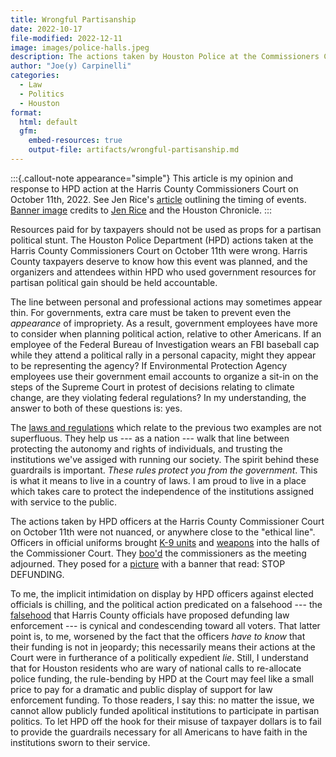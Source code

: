 ```yaml
---
title: Wrongful Partisanship
date: 2022-10-17
file-modified: 2022-12-11
image: images/police-halls.jpeg
description: The actions taken by Houston Police at the Commissioners Court were antidemocratic.
author: "Joe(y) Carpinelli"
categories:
  - Law
  - Politics
  - Houston
format:
  html: default
  gfm:
    embed-resources: true
    output-file: artifacts/wrongful-partisanship.md
---
```


:::{.callout-note appearance="simple"}
This article is my opinion and response to HPD action at the Harris County Commissioners 
Court on October 11th, 2022. See Jen Rice's 
[article](https://www.houstonchronicle.com/politics/houston/article/At-Harris-County-Commissioners-Court-budget-17502354.php) 
outlining the timing of events. [Banner image](images/police-halls.jpeg) credits to 
[Jen Rice](https://twitter.com/jen_rice_/status/1579863310685851650?s=20&t=ERT1WOCBfAciLdWxTB_-TA)
and the Houston Chronicle.
:::

Resources paid for by taxpayers
should not be used as props for a partisan political 
stunt. The Houston Police Department (HPD) actions 
taken at the Harris County Commissioners Court on 
October 11th were wrong. Harris County taxpayers 
deserve to know how this event was planned, and the 
organizers and attendees within HPD who used government 
resources for partisan political gain should be held 
accountable.

The line between personal and professional actions may 
sometimes appear thin. For governments, extra care must 
be taken to prevent even the _appearance_ of impropriety. 
As a result, government employees have more to consider 
when planning political action, relative to other 
Americans. If an employee of the Federal Bureau of 
Investigation wears an FBI baseball cap while they attend 
a political rally in a personal capacity, might they 
appear to be representing the agency? If Environmental 
Protection Agency employees use their government email 
accounts to organize a sit-in on the steps of the Supreme 
Court in protest of decisions relating to climate change, 
are they violating federal regulations? In my understanding, 
the answer to both of these questions is: yes.

The [laws and regulations](https://osc.gov/services/pages/hatchact-statelocal.aspx) 
which relate to the previous two examples are not superfluous. 
They help us --- as a nation --- walk that line between 
protecting the autonomy and rights of individuals, and trusting
the institutions we've assiged with running our society.
The spirit behind these guardrails is important. _These 
rules protect *you* from the government_. This is what it 
means to live in a country of laws. I am proud to live in a 
place which takes care to protect the independence of the 
institutions assigned with service to the public.

The actions taken by HPD officers at the Harris County Commissioner Court on October 11th 
were not nuanced, or anywhere close to the "ethical line". Officers in official uniforms 
brought [K-9 units](https://twitter.com/jen_rice_/status/1579863310685851650?s=20) 
and [weapons](https://www.houstonchronicle.com/politics/houston/article/Harris-County-budget-live-updates-Police-presence-17501166.php) 
into the halls of the Commissioner Court. They 
[boo'd](https://www.houstonchronicle.com/politics/houston/article/At-Harris-County-Commissioners-Court-budget-17502354.php) 
the commissioners as the meeting adjourned. They posed for a 
[picture](https://www.houstonchronicle.com/politics/houston/article/Harris-County-budget-live-updates-Police-presence-17501166.php) with a 
banner that read: STOP DEFUNDING.

To me, the implicit intimidation on display by HPD officers 
against elected officials is chilling, and the political 
action predicated on a falsehood --- the 
[falsehood](https://www.houstonchronicle.com/opinion/editorials/article/Editorial-Now-Republicans-are-defunding-police-17464442.php) 
that Harris County officials have proposed defunding law 
enforcement --- is cynical and condescending toward all 
voters. That latter point is, to me, worsened by the fact 
that the officers _have to know_ that their funding is not 
in jeopardy; this necessarily means their actions at the 
Court were in furtherance of a politically expedient _lie_. 
Still, I understand that for Houston residents who are 
wary of national calls to re-allocate police funding, the 
rule-bending by HPD at the Court may feel like a small price 
to pay for a dramatic and public display of support for law 
enforcement funding. To those readers, I say this: no matter 
the issue, we cannot allow publicly funded apolitical 
institutions to participate in partisan politics. To let HPD 
off the hook for their misuse of taxpayer dollars is to fail 
to provide the guardrails necessary for all Americans to have 
faith in the institutions sworn to their service. 
